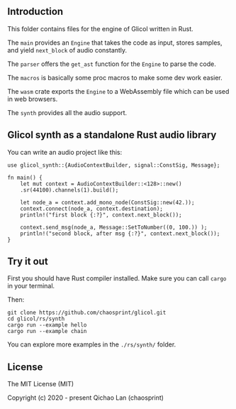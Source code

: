## Introduction

This folder contains files for the engine of Glicol written in Rust.

The `main` provides an `Engine` that takes the code as input, stores samples, and yield `next_block` of audio constantly.

The `parser` offers the `get_ast` function for the `Engine` to parse the code.

The `macros` is basically some proc macros to make some dev work easier.

The `wasm` crate exports the `Engine` to a WebAssembly file which can be used in web browsers.

The `synth` provides all the audio support.

## Glicol synth as a standalone Rust audio library

You can write an audio project like this:

```
use glicol_synth::{AudioContextBuilder, signal::ConstSig, Message};

fn main() {
    let mut context = AudioContextBuilder::<128>::new()
    .sr(44100).channels(1).build();

    let node_a = context.add_mono_node(ConstSig::new(42.));
    context.connect(node_a, context.destination);
    println!("first block {:?}", context.next_block());

    context.send_msg(node_a, Message::SetToNumber((0, 100.)) );
    println!("second block, after msg {:?}", context.next_block());
}
```

## Try it out

First you should have Rust compiler installed. Make sure you can call `cargo` in your terminal.

Then:
```
git clone https://github.com/chaosprint/glicol.git
cd glicol/rs/synth
cargo run --example hello
cargo run --example chain
```

You can explore more examples in the `./rs/synth/` folder.

## License

The MIT License (MIT)

Copyright (c) 2020 - present Qichao Lan (chaosprint)